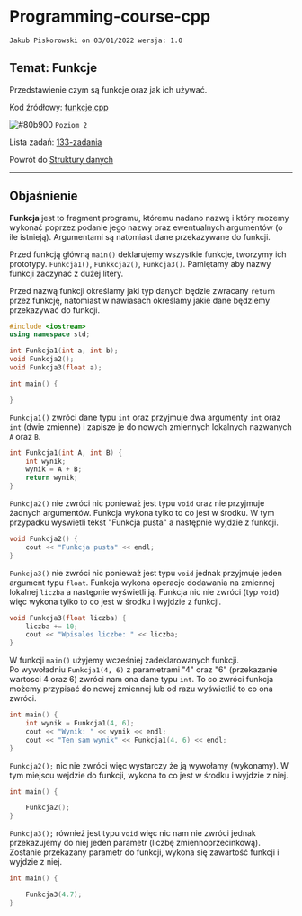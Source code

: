 # Programming-course-cpp

`Jakub Piskorowski on 03/01/2022 wersja: 1.0`

## Temat: Funkcje

Przedstawienie czym są funkcje oraz jak ich używać.

Kod źródłowy: [funkcje.cpp](funkcje.cpp)

![#80b900](https://via.placeholder.com/15/80b900/000000?text=+) `Poziom 2`

Lista zadań: [133-zadania](133-zadania/README.md)

Powrót do [Struktury danych](/1-programowanie-strukturalne/1-3-struktury-danych/README.md)

---

## Objaśnienie

**Funkcja** jest to fragment programu, któremu nadano nazwę i który możemy wykonać poprzez podanie jego nazwy oraz ewentualnych argumentów (o ile istnieją). Argumentami są natomiast dane przekazywane do funkcji.

Przed funkcją główną `main()` deklarujemy wszystkie funkcje, tworzymy ich prototypy. `Funkcja1()`, `Funkkcja2()`, `Funkcja3()`. Pamiętamy aby nazwy funkcji zaczynać z dużej litery.

Przed nazwą funkcji określamy jaki typ danych będzie zwracany `return` przez funkcję, natomiast w nawiasach określamy jakie dane będziemy przekazywać do funkcji.

```cpp
#include <iostream>
using namespace std;

int Funkcja1(int a, int b);     
void Funkcja2();
void Funkcja3(float a);

int main() {

}
```

`Funkcja1()` zwróci dane typu `int` oraz przyjmuje dwa argumenty `int` oraz `int` (dwie zmienne) i zapisze je do nowych zmiennych lokalnych nazwanych `A` oraz `B`.

```cpp
int Funkcja1(int A, int B) {
    int wynik;
    wynik = A + B;
    return wynik;
}
```

`Funkcja2()` nie zwróci nic ponieważ jest typu `void` oraz nie przyjmuje żadnych argumentów. Funkcja wykona tylko to co jest w środku. W tym przypadku wyswietli tekst "Funkcja pusta" a następnie wyjdzie z funkcji.

```cpp
void Funkcja2() {
    cout << "Funkcja pusta" << endl;
}
```

`Funkcja3()` nie zwróci nic ponieważ jest typu `void` jednak przyjmuje jeden argument typu `float`. Funkcja wykona operacje dodawania na zmiennej lokalnej `liczba` a następnie wyświetli ją. Funkcja nic nie zwróci (typ `void`) więc wykona tylko to co jest w środku i wyjdzie z funkcji.

```cpp
void Funkcja3(float liczba) {
    liczba += 10;
    cout << "Wpisales liczbe: " << liczba;
}
```

W funkcji `main()` użyjemy wcześniej zadeklarowanych funkcji. \
Po wywoładniu `Funkcja1(4, 6)` z parametrami "4" oraz "6" (przekazanie wartosci 4 oraz 6) zwróci nam ona dane typu `int`. To co zwróci funkcja możemy przypisać do nowej zmiennej lub od razu wyświetlić to co ona zwróci.

```cpp
int main() {
    int wynik = Funkcja1(4, 6);
    cout << "Wynik: " << wynik << endl;
    cout << "Ten sam wynik" << Funkcja1(4, 6) << endl;
}
```

`Funkcja2();` nic nie zwróci więc wystarczy że ją wywołamy (wykonamy). W tym miejscu wejdzie do funkcji, wykona to co jest w środku i wyjdzie z niej.

```cpp
int main() {

    Funkcja2();
}
```

`Funkcja3();` również jest typu `void` więc nic nam nie zwróci jednak przekazujemy do niej jeden parametr (liczbę zmiennoprzecinkową). \
Zostanie przekazany parametr do funkcji, wykona się zawartość funkcji i wyjdzie z niej.

```cpp
int main() {

    Funkcja3(4.7);
}
```
